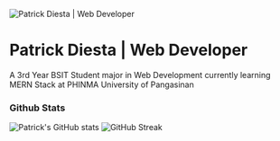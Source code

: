 ![Patrick Diesta | Web Developer](https://i.pinimg.com/originals/92/75/1e/92751e0ca5fb8b890839121c472df4f3.gif](https://th.bing.com/th/id/R.a023595a6a0b3ade26fdf39f0b1ce703?rik=2iASNzFRKyUCTw&riu=http%3a%2f%2fimg2.joyreactor.com%2fpics%2fpost%2fgif-pixel-art-new-2361692.gif&ehk=LTdwP14msV%2bscB5iVRYMHU4taUHia7hYart8IvI8UUA%3d&risl=&pid=ImgRaw&r=0))
# Patrick Diesta | Web Developer

A 3rd Year BSIT Student major in Web Development currently learning MERN Stack at PHINMA University of Pangasinan

### Github Stats

![Patrick's GitHub stats](https://github-readme-stats.vercel.app/api?username=patrikimaru&show_icons=true&theme=graywhite&card_width=400)
![GitHub Streak](https://github-readme-streak-stats.herokuapp.com/?user=kattni&theme=graywhite&card_width=400)



